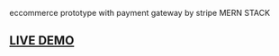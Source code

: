 eccommerce prototype with payment gateway by stripe
MERN STACK

## <a href="https://demo1.danar.site/">LIVE DEMO</a>

